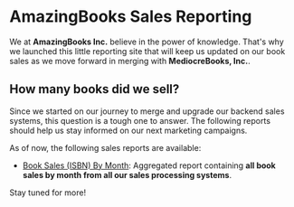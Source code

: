 # AmazingBooks Sales Reporting

We at **AmazingBooks Inc.** believe in the power of knowledge. That's why we launched this little reporting site that will keep us updated on our book sales as we move forward in merging with **MediocreBooks, Inc.**.

## How many books did we sell?

Since we started on our journey to merge and upgrade our backend sales systems, this question is a tough one to answer. The following reports should help us stay informed on our next marketing campaigns.

As of now, the following sales reports are available:

- [Book Sales (ISBN) By Month](book-sales-by-month.md): Aggregated report containing **all book sales by month from all our sales processing systems**.

Stay tuned for more!
